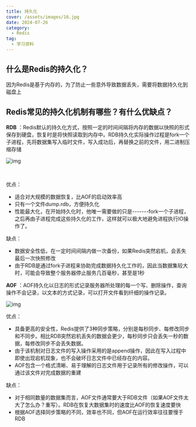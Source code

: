 ```yaml
---
title: 持久化
cover: /assets/images/16.jpg
date: 2024-07-26
category:
  - Redis
tag:
  - 学习资料
---
```


<!-- more -->
## 什么是Redis的持久化？

因为Redis是基于内存的，为了防止一些意外导致数据丢失，需要将数据持久化到磁盘上

## Redis常见的持久化机制有哪些？有什么优缺点？

**RDB** ：Redis默认的持久化方式，按照一定的时间间隔将内存的数据以快照的形式保存到硬盘，恢复时是将快照读取到内存中。RDB持久化实际操作过程是fork一个子进程，先将数据集写入临时文件，写入成功后，再替换之前的文件，用二进制压缩存储

![img](\assets\68747470733a2f2f696d6167652e6d69616e7368692e6f6e6c696e652f696d673230323230353231323232323032332e706e67.png)

​	

优点：

- 适合对大规模的数据恢复，比AOF的启动效率高
- 只有一个文件dump.rdb，方便持久化
- 性能最大化，在开始持久化时，他唯一需要做的只是-------fork一个子进程，之后再由子进程完成这些持久化的工作，这样就可以极大地避免进程执行IO操作了。

缺点：

- 数据安全性低，在一定时间间隔内做一次备份，如果Redis突然宕机，会丢失最后一次快照修改
- 由于RDB是通过fork子进程来协助完成数据持久化工作的，因此当数据集较大时，可能会导致整个服务器停止服务几百毫秒，甚至是1秒



**AOF** ：AOF持久化以日志的形式记录服务器所处理的每一个写、删除操作，查询操作不会记录，以文本的方式记录，可以打开文件看到纤细的操作记录。

![img](\assets\68747470733a2f2f696d6167652e6d69616e7368692e6f6e6c696e652f696d673230323230353231323232323537392e706e67.png)

优点：

- 具备更高的安全性，Redis提供了3种同步策略，分别是每秒同步、每修改同步和不同步。相比RDB突然宕机丢失的数据会更少，每秒同步只会丢失一秒的数据，每修改同步不会丢失数据。
- 由于该机制对日志文件的写入操作采用的是append操作，因此在写入过程中即使出现宕机现象，也不会破坏日志文件中已经存在的内容。
- AOF包含一个格式清晰、易于理解的日志文件用于记录所有的修改操作，可以通过该文件对完成数据的重建

缺点：

- 对于相同数量的数据集而言，AOF文件通常要大于RDB文件（如果AOF文件太大了怎么办？重写）。RDB在恢复大数据集时的速度比AOF的恢复速度要快
- 根据AOF选择同步策略的不同，效率也不同，但AOF在运行效率往往要慢于RDB


